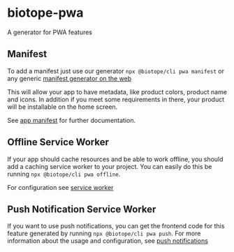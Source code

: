 # biotope-pwa
A generator for PWA features

## Manifest
To add a manifest just use our generator `npx @biotope/cli pwa manifest` or any generic [manifest generator on the web](https://app-manifest.firebaseapp.com/)

This will allow your app to have metadata, like product colors, product name and icons. In addition if you meet some requirements in there, your product will be installable on the home screen.

See [app manifest](manifest.md) for further documentation. 


## Offline Service Worker
If your app should cache resources and be able to work offline, you should add a caching service worker to your project.
You can easily do this be running `npx @biotope/cli pwa offline`.

For configuration see [service worker](offline-service-worker.md)

## Push Notification Service Worker
If you want to use push notifications, you can get the frontend code for this feature generated by running `npx @biotope/cli pwa push`.
For more information about the usage and configuration, see [push notifications](push-notfications.md)

